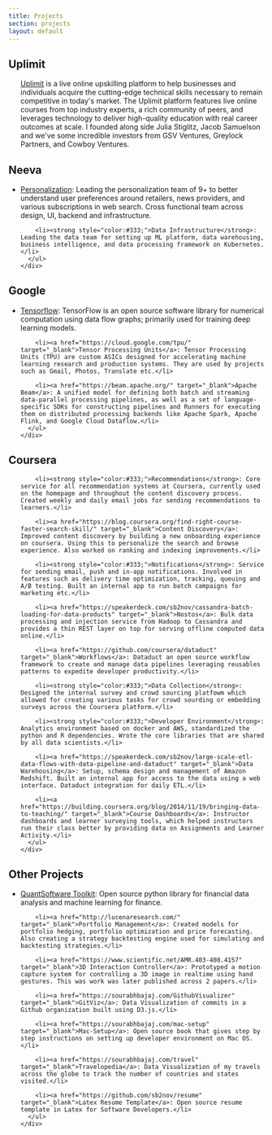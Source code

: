 ```yaml
---
title: Projects
section: projects
layout: default
---
```


<div class="hfeed">

  <!-- Uplimit -->
  <div class="hentry post project-batch-title">
    <h2>Uplimit</h2>
  </div>

  <div class="hentry post">
    <div class="entry-summary">
      <ul class="project-list">
      <p><a href="https://www.uplimit.com/" target="_blank">Uplimit</a> is a live online upskilling platform to help businesses and individuals acquire the cutting-edge technical skills necessary to remain competitive in today's market. The Uplimit platform features live online courses from top industry experts, a rich community of peers, and leverages technology to deliver high-quality education with real career outcomes at scale. I founded along side Julia Stiglitz, Jacob Samuelson and we've some incredible investors from GSV Ventures, Greylock Partners, and Cowboy Ventures.</p>
      </ul>
    </div>

  </div>

  <!-- Neeva -->
  <div class="hentry post project-batch-title">
    <h2>Neeva</h2>
  </div>

  <div class="hentry post">
    <div class="entry-summary">
      <ul class="project-list">
        <li><a href="https://www.neeva.com/" target="_blank">Personalization</a>: Leading the personalization team of 9+ to better understand user preferences around retailers, news providers, and various subscriptions in web search. Cross functional team across design, UI, backend and infrastructure.</li>

        <li><strong style="color:#333;">Data Infrastructure</strong>: Leading the data team for setting up ML platform, data warehousing, business intelligence, and data processing framework on Kubernetes.</li>
      </ul>
    </div>

  </div>

  <!-- Google -->
  <div class="hentry post project-batch-title">
    <h2>Google</h2>
  </div>

  <div class="hentry post">
    <div class="entry-summary">
      <ul class="project-list">
        <li><a href="https://www.tensorflow.org/" target="_blank">Tensorflow</a>: TensorFlow is an open source software library for numerical computation using data flow graphs; primarily used for training deep learning models.</li>

        <li><a href="https://cloud.google.com/tpu/" target="_blank">Tensor Processing Units</a>: Tensor Processing Units (TPU) are custom ASICs designed for accelerating machine learning research and production systems. They are used by projects such as Gmail, Photos, Translate etc.</li>

        <li><a href="https://beam.apache.org/" target="_blank">Apache Beam</a>: A unified model for defining both batch and streaming data-parallel processing pipelines, as well as a set of language-specific SDKs for constructing pipelines and Runners for executing them on distributed processing backends like Apache Spark, Apache Flink, and Google Cloud Dataflow.</li>
      </ul>
    </div>

  </div>

  <!-- Coursera -->
  <div class="hentry post project-batch-title">
    <h2>Coursera</h2>
  </div>

  <div class="hentry post">
    <div class="entry-summary">
      <ul class="project-list">

        <li><strong style="color:#333;">Recommendations</strong>: Core service for all recommendation systems at Coursera, currently used on the homepage and throughout the content discovery process. Created weekly and daily email jobs for sending recommendations to learners.</li>

        <li><a href="https://blog.coursera.org/find-right-course-faster-search-skill/" target="_blank">Content Discovery</a>: Improved content discovery by building a new onboarding experience on coursera. Using this to personalize the search and browse experience. Also worked on ranking and indexing improvements.</li>

        <li><strong style="color:#333;">Notifications</strong>: Service for sending email, push and in-app notifications. Involved in features such as delivery time optimization, tracking, queuing and A/B testing. Built an internal app to run batch campaigns for marketing etc.</li>

        <li><a href="https://speakerdeck.com/sb2nov/cassandra-batch-loading-for-data-products" target="_blank">Nostos</a>: Bulk data processing and injection service from Hadoop to Cassandra and provides a thin REST layer on top for serving offline computed data online.</li>

        <li><a href="https://github.com/coursera/dataduct" target="_blank">Workflows</a>: Dataduct an open source workflow framework to create and manage data pipelines leveraging reusables patterns to expedite developer productivity.</li>

        <li><strong style="color:#333;">Data Collection</strong>: Designed the internal survey and crowd sourcing platfowm which allowed for creating various tasks for crowd sourding or embedding surveys across the Coursera platform.</li>

        <li><strong style="color:#333;">Developer Environment</strong>: Analytics environment based on docker and AWS, standardized the python and R dependencies. Wrote the core libraries that are shared by all data scientists.</li>

        <li><a href="https://speakerdeck.com/sb2nov/large-scale-etl-data-flows-with-data-pipeline-and-dataduct" target="_blank">Data Warehousing</a>: Setup, schema design and management of Amazon Redshift. Built an internal app for access to the data using a web interface. Dataduct integration for daily ETL.</li>

        <li><a href="https://building.coursera.org/blog/2014/11/19/bringing-data-to-teaching/" target="_blank">Course Dashboards</a>: Instructor dashboards and learner surveying tools, which helped instructors run their class better by providing data on Assignments and Learner Activity.</li>
      </ul>
    </div>

  </div>

  <!-- Other Projects -->
  <div class="hentry post project-batch-title">
    <h2>Other Projects</h2>
  </div>

  <div class="hentry post">
    <div class="entry-summary">
      <ul class="project-list">
        <li><a href="http://quantsoftware.gatech.edu/Main_Page" target="_blank">QuantSoftware Toolkit</a>: Open source python library for financial data analysis and machine learning for finance.</li>

        <li><a href="http://lucenaresearch.com/" target="_blank">Portfolio Management</a>: Created models for portfolio hedging, portfolio optimization and price forecasting. Also creating a strategy backtesting engine used for simulating and backtesting strategies.</li>

        <li><a href="https://www.scientific.net/AMR.403-408.4157" target="_blank">3D Interaction Controller</a>: Prototyped a motion capture system for controlling a 3D image in realtime using hand gestures. This was work was later published across 2 papers.</li>

        <li><a href="https://sourabhbajaj.com/GithubVisualizer" target="_blank">GitViz</a>: Data Visualization of commits in a Github organization built using D3.js.</li>

        <li><a href="https://sourabhbajaj.com/mac-setup" target="_blank">Mac-Setup</a>: Open source book that gives step by step instructions on setting up developer environment on Mac OS.</li>

        <li><a href="https://sourabhbajaj.com/travel" target="_blank">Travelopedia</a>: Data Visualization of my travels across the globe to track the number of countries and states visited.</li>

        <li><a href="https://github.com/sb2nov/resume" target="_blank">Latex Resume Template</a>: Open source resume template in Latex for Software Developers.</li>
      </ul>
    </div>

  </div>

</div>
